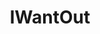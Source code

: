 ---
title: IWantOut
crosslinks:
- germany
- autotldr
- TEFL
- ShitAmericansSay
- digitalnomad
- argentina
- newzealand
- PuertoRico
- armenia
- legaladvice
- IAmA
- personalfinance
- Denmark
- AskEurope
- youtubefactsbot
- unitedkingdom
- ukvisa
- cscareerquestions
- Drama
- SameGrassButGreener
---